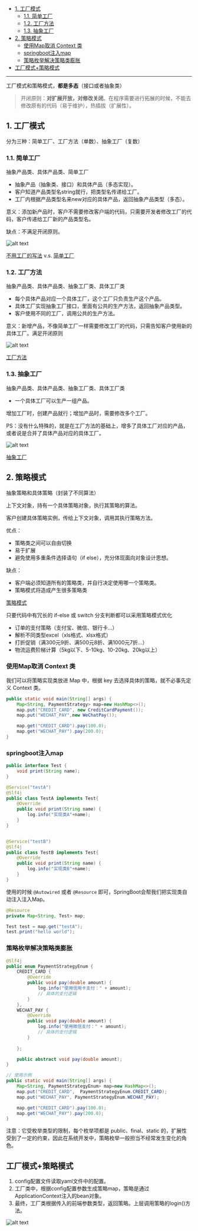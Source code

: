 - [1. 工厂模式](#1-工厂模式)
  - [1.1. 简单工厂](#11-简单工厂)
  - [1.2. 工厂方法](#12-工厂方法)
  - [1.3. 抽象工厂](#13-抽象工厂)
- [2. 策略模式](#2-策略模式)
  - [使用Map取消 Context 类](#使用map取消-context-类)
  - [springboot注入map](#springboot注入map)
  - [策略枚举解决策略类膨胀](#策略枚举解决策略类膨胀)
- [工厂模式+策略模式](#工厂模式策略模式)


---

工厂模式和策略模式，**都是多态**（接口或者抽象类）

> 开闭原则：**对扩展开放，对修改关闭**。在程序需要进行拓展的时候，不能去修改原有的代码（易于维护），热插拔（扩展性）。

## 1. 工厂模式

分为三种：简单工厂、工厂方法（单数）、抽象工厂（复数）

### 1.1. 简单工厂

抽象产品类、具体产品类、简单工厂
- 抽象产品（抽象类、接口）和具体产品（多态实现）。
- 客户知道产品类型名string就行，把类型名传递给工厂。
- 工厂内根据产品类型名来new对应的具体产品，返回抽象产品类型（多态）。

意义：添加新产品时，客户不需要修改客户端的代码，只需要开发者修改工厂的代码，客户传递给工厂新的产品类型名。

缺点：不满足开闭原则。

![alt text](../../../images/image-218.png)

[不用工厂的写法](../../../codes/design_mode/src/main/java/factory/ordinary/ClientDemo.java) v.s. [简单工厂](../../../codes/design_mode/src/main/java/factory/easy_factory/ClientDemo.java)

### 1.2. 工厂方法

抽象产品类、具体产品类、抽象工厂类、具体工厂类
- 每个具体产品对应一个具体工厂，这个工厂只负责生产这个产品。
- 具体工厂实现抽象工厂接口，里面有公共的生产方法，返回抽象产品类型。
- 客户使用不同的工厂，调用公共的生产方法。

意义：新增产品，不像简单工厂一样需要修改工厂的代码，只需告知客户使用新的具体工厂。满足开闭原则

![alt text](../../../images/image-217.png)

[工厂方法](../../../codes/design_mode/src/main/java/factory/factory_method/ClientDemo.java)
### 1.3. 抽象工厂



抽象产品类、具体产品类、抽象工厂类、具体工厂类
- 一个具体工厂可以生产一组产品。

增加工厂时，创建产品就行；增加产品时，需要修改多个工厂。

PS：没有什么特殊的，就是在工厂方法的基础上，增多了具体工厂对应的产品，或者说是合并了具体产品对应的具体工厂。

![alt text](../../../images/image-220.png)


[抽象工厂](../../../codes/design_mode/src/main/java/factory/abstract_factory/ClientDemo.java)
## 2. 策略模式

抽象策略和具体策略（封装了不同算法）

上下文对象，持有一个具体策略对象，执行其策略的算法。

客户创建具体策略实例，传给上下文对象，调用其执行策略方法。

优点：
- 策略类之间可以自由切换
- 易于扩展
- 避免使用多重条件选择语句（if else），充分体现面向对象设计思想。

缺点：
- 客户端必须知道所有的策略类，并自行决定使用哪一个策略类。
- 策略模式将造成产生很多策略类

[策略模式](../../../codes/design_mode/src/main/java/strategy/ClientDemo.java)

只要代码中有冗长的 if-else 或 switch 分支判断都可以采用策略模式优化
- 订单的支付策略（支付宝、微信、银行卡…）
- 解析不同类型excel（xls格式、xlsx格式）
- 打折促销（满300元9折、满500元8折、满1000元7折…）
- 物流运费阶梯计算（5kg以下、5-10kg、10-20kg、20kg以上）



### 使用Map取消 Context 类

我们可以将策略实现类放进 Map 中，根据 key 去选择具体的策略，就不必事先定义 Context 类。

```java
public static void main(String[] args) {
    Map<String, PaymentStrategy> map=new HashMap<>();
    map.put("CREDIT_CARD", new CreditCardPayment());
    map.put("WECHAT_PAY",new WeChatPay());

    map.get("CREDIT_CARD").pay(100.0);
    map.get("WECHAT_PAY").pay(200.0);
}    
```

### springboot注入map

```java
public interface Test {
    void print(String name);
}

@Service("testA")
@Slf4j
public class TestA implements Test{
    @Override
    public void print(String name) {
        log.info("实现类A"+name);
    }
}


@Service("testB")
@Slf4j
public class TestB implements Test{
    @Override
    public void print(String name) {
        log.info("实现类B"+name);
    }
}
```
使用的时候 `@Autowired` 或者 `@Resource` 即可，SpringBoot会帮我们把实现类自动注入注入Map。
```java
@Resource
private Map<String, Test> map;

Test test = map.get("testA");
test.print("hello world");
```

### 策略枚举解决策略类膨胀

```java
@Slf4j
public enum PaymentStrategyEnum {
    CREDIT_CARD {
        @Override
        public void pay(double amount) {
            log.info("使用信用卡支付：" + amount);
            // 具体的支付逻辑
        }
    },
    WECHAT_PAY {
        @Override
        public void pay(double amount) {
            log.info("使用微信支付：" + amount);
            // 具体的支付逻辑
        }
        
    };

    public abstract void pay(double amount);
}
```

```java
// 使用示例
public static void main(String[] args) {
    Map<String, PaymentStrategyEnum> map=new HashMap<>();
    map.put("CREDIT_CARD",  PaymentStrategyEnum.CREDIT_CARD);
    map.put("WECHAT_PAY", PaymentStrategyEnum.WECHAT_PAY);

    map.get("CREDIT_CARD").pay(100.0);
    map.get("WECHAT_PAY").pay(200.0);
}
```
注意：它受枚举类型的限制，每个枚举项都是 public、final、static 的，扩展性受到了一定的约束，因此在系统开发中，策略枚举一般担当不经常发生变化的角色。


## 工厂模式+策略模式

1. config配置文件读取yaml文件中的配置。
2. 工厂类中，根据config配置参数生成策略map，策略是通过ApplicationContext注入的bean对象。
3. 最终，工厂类根据传入的前端参数类型，返回策略。上层调用策略的login()方法。

![alt text](../../../images/image-219.png)